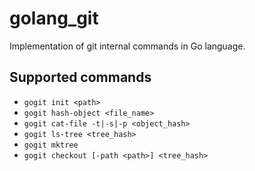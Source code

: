 # golang_git
Implementation of git internal commands in Go language.

## Supported commands
* `gogit init <path>`
* `gogit hash-object <file_name>`
* `gogit cat-file -t|-s|-p <object_hash>`
* `gogit ls-tree <tree_hash>`
* `gogit mktree`
* `gogit checkout [-path <path>] <tree_hash>`
